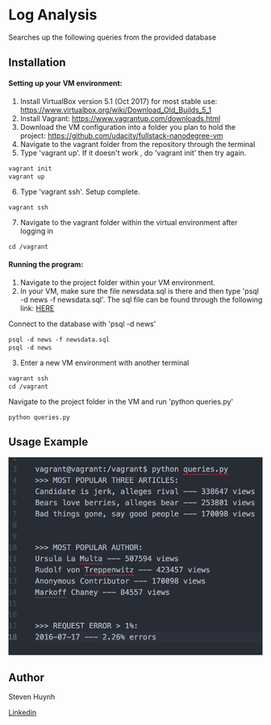 # Log Analysis
Searches up the following queries from the provided database

## Installation

#### Setting up your VM environment:
1) Install VirtualBox version 5.1 (Oct 2017) for most stable use: https://www.virtualbox.org/wiki/Download_Old_Builds_5_1
2) Install Vagrant: https://www.vagrantup.com/downloads.html
3) Download the VM configuration into a folder you plan to hold the project: https://github.com/udacity/fullstack-nanodegree-vm
4) Navigate to the vagrant folder from the repository through the terminal
5) Type 'vagrant up'. If it doesn't work , do 'vagrant init' then try again.

```linux
vagrant init
vagrant up
```

6) Type 'vagrant ssh'. Setup complete.

```linux
vagrant ssh
```
7) Navigate to the vagrant folder within the virtual environment after logging in

```linux
cd /vagrant
```

#### Running the program:
1) Navigate to the project folder within your VM environment.
2) In your VM, make sure the file newsdata.sql is there and then type 'psql -d news -f newsdata.sql'. The sql file can be found through the following link: [HERE](https://d17h27t6h515a5.cloudfront.net/topher/2016/August/57b5f748_newsdata/newsdata.zip)


Connect to the database with 'psql -d news'

```linux
psql -d news -f newsdata.sql
psql -d news
```

3) Enter a new VM environment with another terminal

```linux
vagrant ssh
cd /vagrant
```
Navigate to the project folder in the VM and run 'python queries.py'

```linux
python queries.py
```

## Usage Example
![alt text](example.png)

## Author
Steven Huynh


[Linkedin](https://www.linkedin.com/in/stevenhuynh17/)
